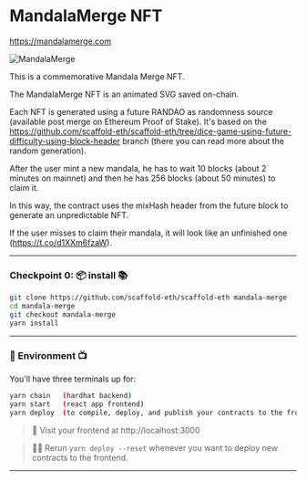 # MandalaMerge NFT

https://mandalamerge.com

![MandalaMerge](https://user-images.githubusercontent.com/466652/191620379-181d0f75-4a1a-424c-bd4d-8237a510ace2.png)

This is a commemorative Mandala Merge NFT.

The MandalaMerge NFT is an animated SVG saved on-chain.

Each NFT is generated using a future RANDAO as randomness source (available post merge on Ethereum Proof of Stake). It's based on the https://github.com/scaffold-eth/scaffold-eth/tree/dice-game-using-future-difficulty-using-block-header branch (there you can read more about the random generation).

After the user mint a new mandala, he has to wait 10 blocks (about 2 minutes on mainnet) and then he has 256 blocks (about 50 minutes) to claim it.

In this way, the contract uses the mixHash header from the future block to generate an unpredictable NFT.

If the user misses to claim their mandala, it will look like an unfinished one (https://t.co/d1XXm6fzaW). 

 
---

### Checkpoint 0: 📦 install 📚

```bash
git clone https://github.com/scaffold-eth/scaffold-eth mandala-merge
cd mandala-merge
git checkout mandala-merge
yarn install
```
---

### 🔭 Environment 📺

You'll have three terminals up for:

```bash
yarn chain   (hardhat backend)
yarn start   (react app frontend)
yarn deploy  (to compile, deploy, and publish your contracts to the frontend)
```

> 👀 Visit your frontend at http://localhost:3000

> 👩‍💻 Rerun `yarn deploy --reset` whenever you want to deploy new contracts to the frontend.

---






